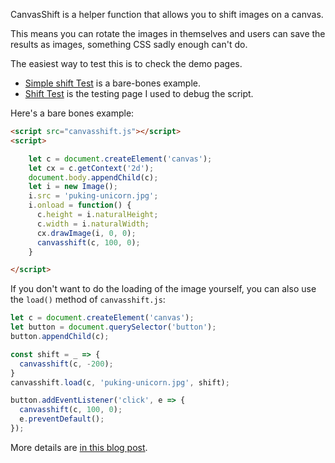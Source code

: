 CanvasShift is a helper function that allows you to shift images on a canvas. 

This means you can rotate the images in themselves and users can save the results as images, something CSS sadly enough can't do. 

The easiest way to test this is to check the demo pages.

* [Simple shift Test](https://codepo8.github.io/canvasshift.js/simple-shift-test.html) is a bare-bones example. 
* [Shift Test](https://codepo8.github.io/canvasshift.js/shift-test.html) is the testing page I used to debug the script.

Here's a bare bones example:

```html
<script src="canvasshift.js"></script>
<script>
```
```javascript
    let c = document.createElement('canvas');
    let cx = c.getContext('2d');
    document.body.appendChild(c);
    let i = new Image();
    i.src = 'puking-unicorn.jpg';
    i.onload = function() {
      c.height = i.naturalHeight;
      c.width = i.naturalWidth;
      cx.drawImage(i, 0, 0);
      canvasshift(c, 100, 0);
    }
```
```html
</script>
```

If you don't want to do the loading of the image yourself, you can also use the `load()` method of `canvasshift.js`:

```javascript  
let c = document.createElement('canvas');
let button = document.querySelector('button');
button.appendChild(c);

const shift = _ => {
  canvasshift(c, -200);
}
canvasshift.load(c, 'puking-unicorn.jpg', shift);

button.addEventListener('click', e => {
  canvasshift(c, 100, 0);
  e.preventDefault();
});
```

More details are [in this blog post](https://christianheilmann.com/2020/11/23/shifting-an-image-with-canvas/).
<!-- https://codepen.io/codepo8/pen/OJXKgPR -->